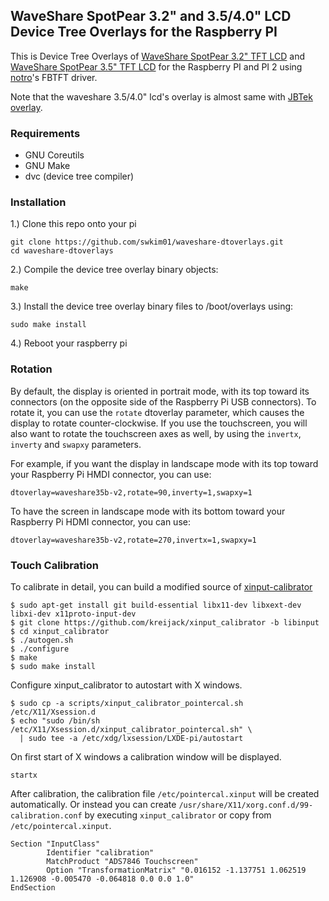 ## WaveShare SpotPear 3.2" and 3.5/4.0" LCD Device Tree Overlays for the Raspberry PI

This is Device Tree Overlays of [WaveShare SpotPear 3.2" TFT
LCD](http://www.waveshare.com/product/modules/oleds-lcds/3.2inch-rpi-lcd-b.htm)
and [WaveShare SpotPear 3.5" TFT
LCD](http://www.waveshare.com/product/modules/oleds-lcds/3.5inch-rpi-lcd-a.htm)
for the Raspberry PI and PI 2 using
[notro](https://github.com/notro)'s FBTFT driver.

Note that the waveshare 3.5/4.0" lcd's overlay is almost same with
[JBTek overlay](https://github.com/acidjazz/jbtekoverlay).

### Requirements

- GNU Coreutils
- GNU Make
- dvc (device tree compiler)

### Installation

1.) Clone this repo onto your pi
```shell
git clone https://github.com/swkim01/waveshare-dtoverlays.git
cd waveshare-dtoverlays
```

2.) Compile the device tree overlay binary objects:
```shell
make
```

3.) Install the device tree overlay binary files to /boot/overlays using:
```shell
sudo make install
```
4.) Reboot your raspberry pi

### Rotation

By default, the display is oriented in portrait mode, with its top
toward its connectors (on the opposite side of the Raspberry Pi USB
connectors). To rotate it, you can use the `rotate` dtoverlay
parameter, which causes the display to rotate counter-clockwise.  If
you use the touchscreen, you will also want to rotate the touchscreen
axes as well, by using the `invertx`, `inverty` and `swapxy`
parameters.

For example, if you want the display in landscape mode with its top
toward your Raspberry Pi HMDI connector, you can use:

```
dtoverlay=waveshare35b-v2,rotate=90,inverty=1,swapxy=1
```

To have the screen in landscape mode with its bottom toward your
Raspberry Pi HDMI connector, you can use:

```
dtoverlay=waveshare35b-v2,rotate=270,invertx=1,swapxy=1
```

### Touch Calibration

To calibrate in detail, you can build a modified source of
[xinput-calibrator](https://github.com/kreijack/xinput_calibrator/tree/libinput)

```
$ sudo apt-get install git build-essential libx11-dev libxext-dev libxi-dev x11proto-input-dev
$ git clone https://github.com/kreijack/xinput_calibrator -b libinput
$ cd xinput_calibrator
$ ./autogen.sh
$ ./configure
$ make
$ sudo make install
```
Configure xinput_calibrator to autostart with X windows.

```
$ sudo cp -a scripts/xinput_calibrator_pointercal.sh /etc/X11/Xsession.d
$ echo "sudo /bin/sh /etc/X11/Xsession.d/xinput_calibrator_pointercal.sh" \
  | sudo tee -a /etc/xdg/lxsession/LXDE-pi/autostart
```
On first start of X windows a calibration window will be displayed.

```
startx
```

After calibration, the calibration file `/etc/pointercal.xinput` will
be created automatically.  Or instead you can create
`/usr/share/X11/xorg.conf.d/99-calibration.conf` by executing
`xinput_calibrator` or copy from `/etc/pointercal.xinput`.

```
Section "InputClass"
        Identifier "calibration"
        MatchProduct "ADS7846 Touchscreen"
        Option "TransformationMatrix" "0.016152 -1.137751 1.062519 1.126908 -0.005470 -0.064818 0.0 0.0 1.0"
EndSection
```
